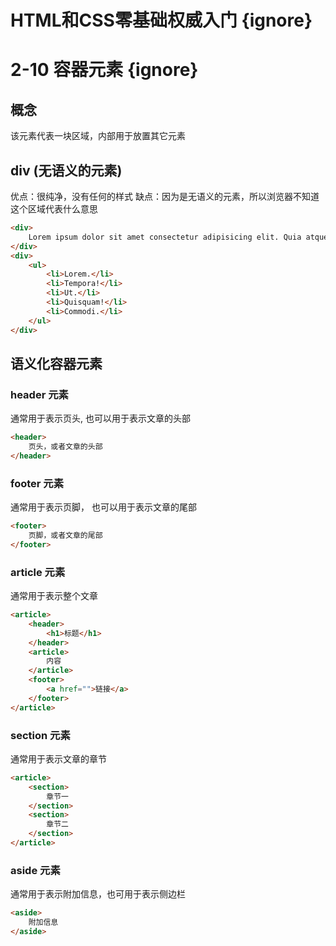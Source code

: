 # HTML和CSS零基础权威入门 {ignore} 
# 2-10 容器元素 {ignore}

## 概念

该元素代表一块区域，内部用于放置其它元素

## div (无语义的元素)　

优点：很纯净，没有任何的样式
缺点：因为是无语义的元素，所以浏览器不知道这个区域代表什么意思

```html
<div>
    Lorem ipsum dolor sit amet consectetur adipisicing elit. Quia atque amet officia error aut quo iusto nam quae ullam, a recusandae possimus quisquam sint. Atque ab et ex illo neque?
</div>
<div>
    <ul>
        <li>Lorem.</li>
        <li>Tempora!</li>
        <li>Ut.</li>
        <li>Quisquam!</li>
        <li>Commodi.</li>
    </ul>
</div>
```

## 语义化容器元素

### header 元素

通常用于表示页头, 也可以用于表示文章的头部

```html
<header>
    页头，或者文章的头部
</header>
```

### footer 元素

通常用于表示页脚， 也可以用于表示文章的尾部

```html
<footer>
    页脚，或者文章的尾部
</footer>
```

### article 元素

通常用于表示整个文章

```html
<article>
    <header>
        <h1>标题</h1>
    </header>
    <article>
        内容
    </article>
    <footer>
        <a href="">链接</a>
    </footer>
</article>
```

### section 元素

通常用于表示文章的章节

```html
<article>
    <section>
        章节一
    </section>
    <section>
        章节二
    </section>
</article>
```

### aside 元素

通常用于表示附加信息，也可用于表示侧边栏

```html
<aside>
    附加信息
</aside>
```

